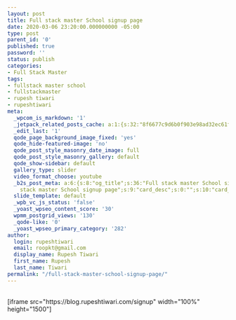```yaml
---
layout: post
title: Full stack master School signup page
date: 2020-03-06 23:20:00.000000000 -05:00
type: post
parent_id: '0'
published: true
password: ''
status: publish
categories:
- Full Stack Master
tags:
- fullstack master school
- fullstackmaster
- rupesh tiwari
- rupeshtiwari
meta:
  _wpcom_is_markdown: '1'
  _jetpack_related_posts_cache: a:1:{s:32:"8f6677c9d6b0f903e98ad32ec61f8deb";a:2:{s:7:"expires";i:1601700382;s:7:"payload";a:3:{i:0;a:1:{s:2:"id";i:3163;}i:1;a:1:{s:2:"id";i:3130;}i:2;a:1:{s:2:"id";i:3157;}}}}
  _edit_last: '1'
  qode_page_background_image_fixed: 'yes'
  qode_hide-featured-image: 'no'
  qode_post_style_masonry_date_image: full
  qode_post_style_masonry_gallery: default
  qode_show-sidebar: default
  gallery_type: slider
  video_format_choose: youtube
  _b2s_post_meta: a:6:{s:8:"og_title";s:36:"Full stack master School signup page";s:7:"og_desc";s:0:"";s:8:"og_image";s:0:"";s:10:"card_title";s:36:"Full
    stack master School signup page";s:9:"card_desc";s:0:"";s:10:"card_image";s:0:"";}
  slide_template: default
  _wpb_vc_js_status: 'false'
  _yoast_wpseo_content_score: '30'
  wpmm_postgrid_views: '130'
  _qode-like: '0'
  _yoast_wpseo_primary_category: '282'
author:
  login: rupeshtiwari
  email: roopkt@gmail.com
  display_name: Rupesh Tiwari
  first_name: Rupesh
  last_name: Tiwari
permalink: "/full-stack-master-school-signup-page/"
---
```

<p><!-- wp:shortcode --><br />
[iframe src="https://blog.rupeshtiwari.com/signup" width="100%" height="1500"]<br />
<!-- /wp:shortcode --></p>
